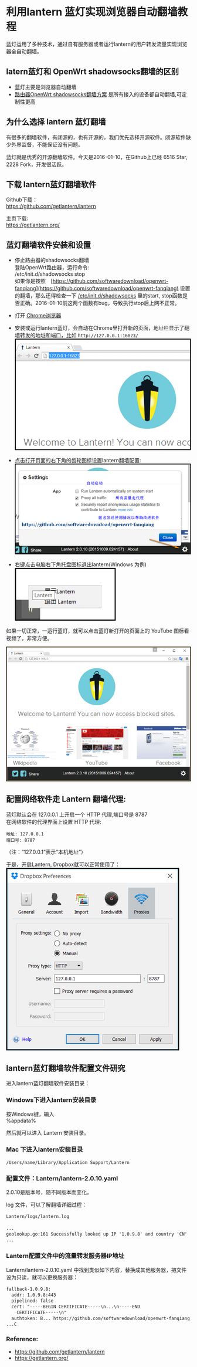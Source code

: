 # 利用lantern 蓝灯实现浏览器自动翻墙教程

蓝灯运用了多种技术，通过自有服务器或者运行lantern的用户转发流量实现浏览器全自动翻墙。

## latern蓝灯和 OpenWrt shadowsocks翻墙的区别

- 蓝灯主要是浏览器自动翻墙
- [路由器OpenWrt shadowsocks翻墙方案](https://github.com/softwaredownload/openwrt-fanqiang) 是所有接入的设备都自动翻墙,可定制性更高

## 为什么选择 lantern 蓝灯翻墙

有很多的翻墙软件，有闭源的，也有开源的，我们优先选择开源软件。闭源软件缺少外界监督，不能保证没有问题。

蓝灯就是优秀的开源翻墙软件。今天是2016-01-10，在Github上已经 6516 Star, 2228 Fork，开发很活跃。


## 下载 lantern蓝灯翻墙软件

Github下载：  
https://github.com/getlantern/lantern

主页下载:  
https://getlantern.org/

## 蓝灯翻墙软件安装和设置

- 停止路由器的shadowsocks翻墙  
	登陆OpenWrt路由器，运行命令:  
		/etc/init.d/shadowsocks stop  
	如果你是按照　[https://github.com/softwaredownload/openwrt-fanqiang](https://github.com/softwaredownload/openwrt-fanqiang) 设置的翻墙，那么还得检查一下 [/etc/init.d/shadowsocks](https://github.com/softwaredownload/openwrt-fanqiang/blob/master/openwrt/default/etc/init.d/shadowsocks) 里的start, stop函数是否正确。2016-01-10前这两个函数有bug，导致执行stop后上网不正常。
	
- 打开 [Chrome浏览器](https://www.google.com/chrome/browser/desktop/)

- 安装或运行lantern蓝灯，会自动在Chrome里打开新的页面，地址栏显示了翻墙转发的地址和端口，比如 `http://127.0.0.1:16823/`  
	![](images/5.1.1.lantern-fanqiang-dizhi.png)
	
- 点击打开页面的右下角的齿轮图标设置lantern翻墙配置:  
	![](images/5.1.2.lantern-fanqiang-peizhi.png)  
	
- 右键点击电脑右下角托盘图标退出lantern(Windows 为例)  
	![](images/5.1.3.lantern-fanqiang-tuichu.png)  
		
如果一切正常，一运行蓝灯，就可以点击蓝灯新打开的页面上的 YouTube 图标看视频了，非常方便。

![](images/5.1.4.lantern-fanqiang-full.png) 


## 配置网络软件走 Lantern 翻墙代理:

蓝灯默认会在 127.0.0.1 上开启一个 HTTP 代理,端口号是 8787  
在网络软件的代理界面上设置 HTTP 代理:

	地址: 127.0.0.1 
	端口号: 8787
	
（注：“127.0.0.1”表示“本机地址”）

于是，开启Lantern, Dropbox就可以正常使用了：  
![](images/5.1.5.lantern-fanqiang-dropbox.png)



## lantern蓝灯翻墙软件配置文件研究

进入lantern蓝灯翻墙软件安装目录：

### Windows下进入lantern安装目录

按Windows键，输入  
	%appdata% 

然后就可以进入 Lantern 安装目录。

### Mac 下进入lantern安装目录

	/Users/name/Library/Application Support/Lantern 

### 配置文件：Lantern/lantern-2.0.10.yaml

2.0.10是版本号，随不同版本而变化。

log 文件，可以了解翻墙详细过程： 
 
	Lantern/logs/lantern.log  
	
	...  
	geolookup.go:161 Successfully looked up IP '1.0.9.8' and country 'CN'  
	...
	
### Lantern配置文件中的流量转发服务器IP地址

Lantern/lantern-2.0.10.yaml 中找到类似如下内容，替换成其他服务器，把文件设为只读，就可以更换服务器：

    fallback-1.0.9.8:
      addr: 1.0.9.8:443
      pipelined: false
      cert: "-----BEGIN CERTIFICATE-----\n...\n-----END
        CERTIFICATE-----\n"
      authtoken: B... https://github.com/softwaredownload/openwrt-fanqiang ...C	



### Reference:
- https://github.com/getlantern/lantern
- https://getlantern.org/